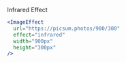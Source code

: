 Infrared Effect

```jsx
<ImageEffect
  url="https://picsum.photos/900/300"
  effect="infrared"
  width="900px"
  height="300px"
/>
```
